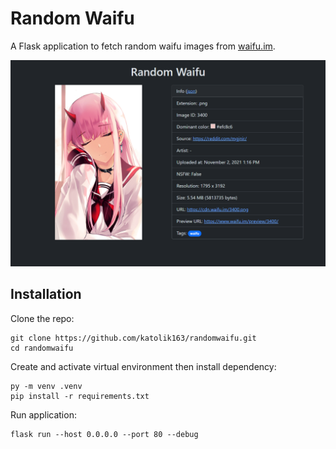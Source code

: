 # Random Waifu

A Flask application to fetch random waifu images from [waifu.im](https://www.waifu.im/).

![Screenshot](preview.png)

## Installation

Clone the repo:

```
git clone https://github.com/katolik163/randomwaifu.git
cd randomwaifu
```

Create and activate virtual environment then install dependency:

```
py -m venv .venv
pip install -r requirements.txt
```

Run application:

```
flask run --host 0.0.0.0 --port 80 --debug
```